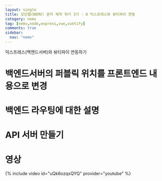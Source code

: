 ```yaml
---
layout: single
title: 모던웹(NEMV) 혼자 제작 하기 3기 - 8 익스프레스와 뷰티파이 연동
category: nemv
tag: [nemv,node,express,vue,vuetify]
comments: true
sidebar:
  nav: "nemv"
---
```


익스프레스(백엔드서버)와 뷰티파이 연동하기

# 백엔드서버의 퍼블릭 위치를 프론트엔드 내용으로 변경 

# 백엔드 라우팅에 대한 설명

# API 서버 만들기

# 영상

{% include video id="uQk6ozqxQYQ" provider="youtube" %}   


 